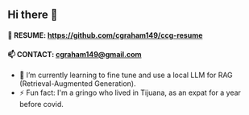 ## Hi there 👋

#### 📄 RESUME: https://github.com/cgraham149/ccg-resume
#### 📫 CONTACT: cgraham149@gmail.com

- 🤔 I’m currently learning to fine tune and use a local LLM for RAG (Retrieval-Augmented Generation).
- ⚡ Fun fact: I'm a gringo who lived in Tijuana, as an expat for a year before covid.


